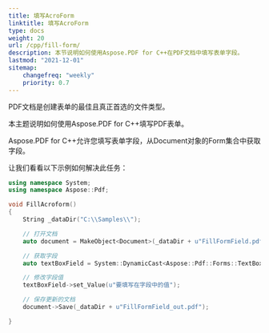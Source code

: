 ```yaml
---
title: 填写AcroForm
linktitle: 填写AcroForm
type: docs
weight: 20
url: /cpp/fill-form/
description: 本节说明如何使用Aspose.PDF for C++在PDF文档中填写表单字段。
lastmod: "2021-12-01"
sitemap:
    changefreq: "weekly"
    priority: 0.7
---
```


PDF文档是创建表单的最佳且真正首选的文件类型。

本主题说明如何使用Aspose.PDF for C++填写PDF表单。

Aspose.PDF for C++允许您填写表单字段，从Document对象的Form集合中获取字段。

让我们看看以下示例如何解决此任务：

```cpp
using namespace System;
using namespace Aspose::Pdf;

void FillAcroform()
{
    String _dataDir("C:\\Samples\\");

    // 打开文档
    auto document = MakeObject<Document>(_dataDir + u"FillFormField.pdf");

    // 获取字段
    auto textBoxField = System::DynamicCast<Aspose::Pdf::Forms::TextBoxField>(document->get_Form()->idx_get(u"textbox1"));

    // 修改字段值
    textBoxField->set_Value(u"要填写在字段中的值");

    // 保存更新的文档
    document->Save(_dataDir + u"FillFormField_out.pdf");

}
```